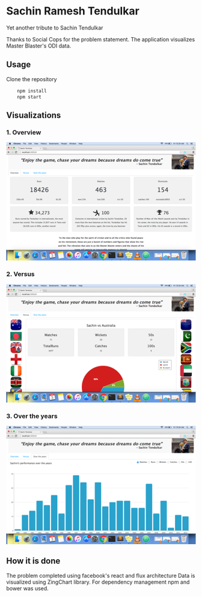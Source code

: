 # Sachin Ramesh Tendulkar
Yet another tribute to Sachin Tendulkar

Thanks to Social Cops for the problem statement. The application visualizes Master Blaster's ODI data. 

## Usage
Clone the repository
``` 
    npm install
    npm start 
```

## Visualizations 
### 1. Overview
![Overview](https://github.com/rvkumar92/srt/blob/master/screenshots/overview.png)

### 2. Versus
![Versus](https://github.com/rvkumar92/srt/blob/master/screenshots/versus.png)

### 3. Over the years
![Years](https://github.com/rvkumar92/srt/blob/master/screenshots/years.png)

## How it is done
The problem completed using facebook's react and flux architecture
Data is visualized using ZingChart library.
For dependency management npm and bower was used.
